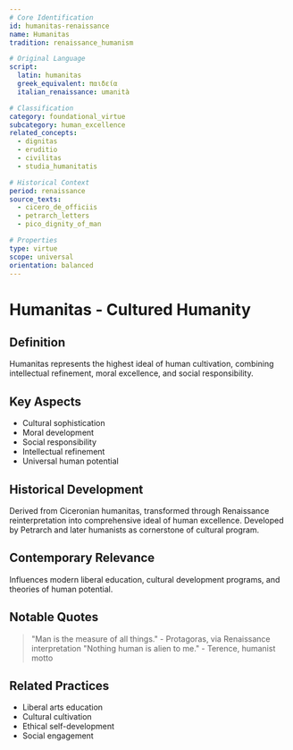 ```yaml
---
# Core Identification
id: humanitas-renaissance
name: Humanitas
tradition: renaissance_humanism

# Original Language
script:
  latin: humanitas
  greek_equivalent: παιδεία
  italian_renaissance: umanità

# Classification
category: foundational_virtue
subcategory: human_excellence
related_concepts:
  - dignitas
  - eruditio
  - civilitas
  - studia_humanitatis

# Historical Context
period: renaissance
source_texts:
  - cicero_de_officiis
  - petrarch_letters
  - pico_dignity_of_man

# Properties
type: virtue
scope: universal
orientation: balanced
---
```


# Humanitas - Cultured Humanity

## Definition
Humanitas represents the highest ideal of human cultivation, combining intellectual refinement, moral excellence, and social responsibility.

## Key Aspects
- Cultural sophistication
- Moral development
- Social responsibility
- Intellectual refinement
- Universal human potential

## Historical Development
Derived from Ciceronian humanitas, transformed through Renaissance reinterpretation into comprehensive ideal of human excellence. Developed by Petrarch and later humanists as cornerstone of cultural program.

## Contemporary Relevance
Influences modern liberal education, cultural development programs, and theories of human potential.

## Notable Quotes
> "Man is the measure of all things." - Protagoras, via Renaissance interpretation
> "Nothing human is alien to me." - Terence, humanist motto

## Related Practices
- Liberal arts education
- Cultural cultivation
- Ethical self-development
- Social engagement